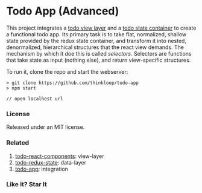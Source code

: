 # Todo App (Advanced)
This project integrates a [todo view layer](https://github.com/thinkloop/todo-react-components) and a [todo state container](https://github.com/todo-redux-state) to create a functional todo app. Its primary task is to take flat, normalized, shallow state provided by the redux state container, and transform it into nested, denormalized, hierarchical structures that the react view demands. The mechanism by which it doe this is called *selectors*. Selectors are functions that take state as input (nothing else), and return view-specific structures. 

To run it, clone the repo and start the webserver:

```
> git clone https://github.com/thinkloop/todo-app
> npm start

// open localhost url
```

### License

Released under an MIT license.

### Related
1. [todo-react-components](https://github.com/thinkloop/todo-react-components): view-layer
2. [todo-redux-state](https://github.com/thinkloop/todo-redux-state): data-layer
3. [todo-app](https://github.com/thinkloop/todo-app): integration

### Like it? Star It
